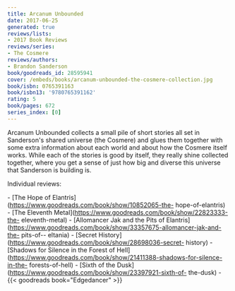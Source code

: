```yaml
---
title: Arcanum Unbounded
date: 2017-06-25
generated: true
reviews/lists:
- 2017 Book Reviews
reviews/series:
- The Cosmere
reviews/authors:
- Brandon Sanderson
book/goodreads_id: 28595941
cover: /embeds/books/arcanum-unbounded-the-cosmere-collection.jpg
book/isbn: 0765391163
book/isbn13: '9780765391162'
rating: 5
book/pages: 672
series_index: [0]
---
```

Arcanum Unbounded collects a small pile of short stories all set in Sanderson's shared universe (the Cosmere) and glues them together with some extra information about each world and about how the Cosmere itself works. While each of the stories is good by itself, they really shine collected together, where you get a sense of just how big and diverse this universe that Sanderson is building is.  

Individual reviews:  

<!--more-->

\- [The Hope of Elantris](https://www.goodreads.com/book/show/10852065-the- hope-of-elantris)   \- [The Eleventh Metal](https://www.goodreads.com/book/show/22823333-the- eleventh-metal)   \- [Allomancer Jak and the Pits of Elantris](https://www.goodreads.com/book/show/33357675-allomancer-jak-and-the- pits-of-- eltania)   \- [Secret History](https://www.goodreads.com/book/show/28698036-secret- history)   \- [Shadows for Silence in the Forest of Hell](https://www.goodreads.com/book/show/21411388-shadows-for-silence-in-the- forests-of-hell)   \- [Sixth of the Dusk](https://www.goodreads.com/book/show/23397921-sixth-of- the-dusk)   \- {{< goodreads book="Edgedancer" >}}